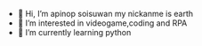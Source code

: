 - 👋 Hi, I’m apinop soisuwan my nickanme is earth 
- 👀 I’m interested in videogame,coding and RPA
- 🌱 I’m currently learning python 
